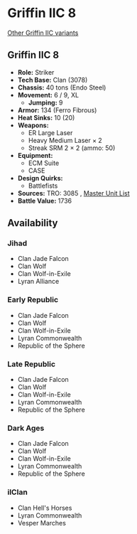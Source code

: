 # Griffin IIC 8 

[Other Griffin IIC variants](../griffin_iic.md) 

## Griffin IIC 8 

- **Role:** Striker 
- **Tech Base:** Clan (3078) 
- **Chassis:** 40 tons (Endo Steel) 
- **Movement:** 6 / 9, XL 
  - **Jumping:** 9 
- **Armor:** 134 (Ferro Fibrous) 
- **Heat Sinks:** 10 (20) 
- **Weapons:** 
  - ER Large Laser 
  - Heavy Medium Laser × 2 
  - Streak SRM 2 × 2 (ammo: 50) 
- **Equipment:** 
  - ECM Suite 
  - CASE 
- **Design Quirks:** 
  - Battlefists 
- **Sources:** TRO: 3085 , [Master Unit List](http://masterunitlist.info/Unit/Details/1317) 
- **Battle Value:** 1736 

## Availability 

### Jihad 

- Clan Jade Falcon 
- Clan Wolf 
- Clan Wolf-in-Exile 
- Lyran Alliance 

### Early Republic 

- Clan Jade Falcon 
- Clan Wolf 
- Clan Wolf-in-Exile 
- Lyran Commonwealth 
- Republic of the Sphere 

### Late Republic 

- Clan Jade Falcon 
- Clan Wolf 
- Clan Wolf-in-Exile 
- Lyran Commonwealth 
- Republic of the Sphere 

### Dark Ages 

- Clan Jade Falcon 
- Clan Wolf 
- Clan Wolf-in-Exile 
- Lyran Commonwealth 
- Republic of the Sphere 

### ilClan 

- Clan Hell's Horses 
- Lyran Commonwealth 
- Vesper Marches 

